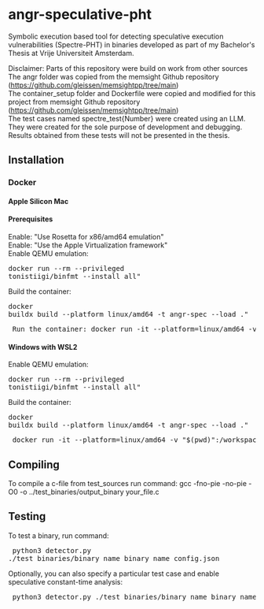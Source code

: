 # angr-speculative-pht
Symbolic execution based tool for detecting speculative execution vulnerabilities (Spectre-PHT) in binaries developed as part of my Bachelor's Thesis at Vrije Universiteit Amsterdam.  
  
Disclaimer: Parts of this repository were build on work from other sources  
The angr folder was copied from the memsight Github repository (https://github.com/gleissen/memsightpp/tree/main)  
The container_setup folder and Dockerfile were copied and modified for this project from memsight Github repository (https://github.com/gleissen/memsightpp/tree/main)  
The test cases named spectre_test{Number} were created using an LLM. They were created for the sole purpose of development and debugging. Results obtained from these tests will not be presented in the thesis.
## Installation
### Docker
#### Apple Silicon Mac
#### Prerequisites
Enable: "Use Rosetta for x86/amd64 emulation"  
Enable: "Use the Apple Virtualization framework"  
Enable QEMU emulation: <pre>docker run --rm --privileged tonistiigi/binfmt --install all"</pre>
Build the container: <pre>docker buildx build --platform linux/amd64 -t angr-spec --load ."</pre>
<pre> Run the container: docker run -it --platform=linux/amd64 -v "$(pwd)":/workspace -w /workspace angr-spec</pre>
#### Windows with WSL2
Enable QEMU emulation: <pre>docker run --rm --privileged tonistiigi/binfmt --install all"</pre>
Build the container: <pre>docker buildx build --platform linux/amd64 -t angr-spec --load ."</pre>
<pre> docker run -it --platform=linux/amd64 -v "$(pwd)":/workspace -w /workspace angr-spec</pre>
## Compiling 
To compile a c-file from test_sources run command: gcc -fno-pie -no-pie -O0 -o ../test_binaries/output_binary your_file.c
## Testing
To test a binary, run command: <pre> python3 detector.py ./test_binaries/binary_name binary_name_config.json</pre>
Optionally, you can also specify a particular test case and enable speculative constant-time analysis:  
<pre> python3 detector.py ./test_binaries/binary_name binary_name_config.json --case_name --spec-ct</pre>
